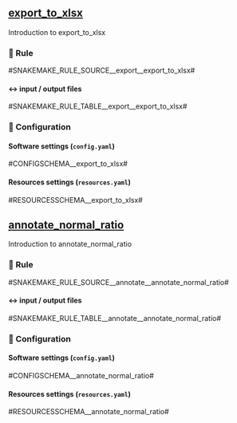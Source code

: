 
## [export_to_xlsx](url_to_tool)
Introduction to export_to_xlsx

### :snake: Rule

#SNAKEMAKE_RULE_SOURCE__export__export_to_xlsx#

#### :left_right_arrow: input / output files

#SNAKEMAKE_RULE_TABLE__export__export_to_xlsx#

### :wrench: Configuration

#### Software settings (`config.yaml`)

#CONFIGSCHEMA__export_to_xlsx#

#### Resources settings (`resources.yaml`)

#RESOURCESSCHEMA__export_to_xlsx#

## [annotate_normal_ratio](url_to_tool)
Introduction to annotate_normal_ratio

### :snake: Rule

#SNAKEMAKE_RULE_SOURCE__annotate__annotate_normal_ratio#

#### :left_right_arrow: input / output files

#SNAKEMAKE_RULE_TABLE__annotate__annotate_normal_ratio#

### :wrench: Configuration

#### Software settings (`config.yaml`)

#CONFIGSCHEMA__annotate_normal_ratio#

#### Resources settings (`resources.yaml`)

#RESOURCESSCHEMA__annotate_normal_ratio#
